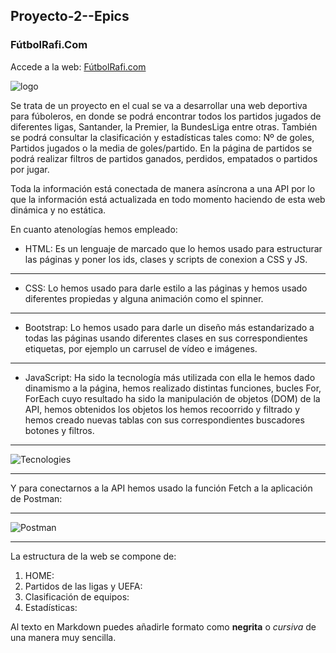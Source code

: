 ## Proyecto-2--Epics

### FútbolRafi.Com

Accede a la web: [FútbolRafi.com](https://futbolrafi.netlify.app/home)

<img src="Imagenes/FútbolRafi.jpg" alt="logo">

Se trata de un proyecto en el cual se va a desarrollar una web deportiva para fúboleros, en donde se podrá encontrar todos los partidos jugados de diferentes ligas, Santander, la Premier, la BundesLiga entre otras. También se podrá consultar la clasificación y estadísticas tales como: Nº de goles, Partidos jugados o la media de goles/partido.
En la página de partidos se podrá realizar filtros de partidos ganados, perdidos, empatados o partidos por jugar.

Toda la información está conectada de manera asíncrona a una API por lo que la información está actualizada en todo momento haciendo de esta web dinámica y no estática.

En cuanto atenologías hemos empleado: 

- HTML: Es un lenguaje de marcado que lo hemos usado para estructurar las páginas y poner los ids, clases y scripts de conexion a CSS y JS. 
***
- CSS: Lo hemos usado para darle estilo a las páginas y hemos usado diferentes propiedas y alguna animación como el spinner.
***
- Bootstrap: Lo hemos usado para darle un diseño más estandarizado a todas las páginas usando diferentes clases en sus correspondientes etiquetas, por ejemplo un carrusel de vídeo e imágenes.
***
- JavaScript: Ha sido la tecnología más utilizada con ella le hemos dado dinamismo a la página, hemos realizado distintas funciones, bucles For, ForEach cuyo resultado ha sido la manipulación de objetos (DOM) de la API, hemos obtenidos los objetos los hemos recoorrido y filtrado y hemos creado nuevas tablas con sus correspondientes buscadores botones y filtros.
---

![Tecnologies](https://user-images.githubusercontent.com/96442220/153618938-50bd2647-cb80-4386-b1c1-49b35960a3f0.jpg)

---

Y para conectarnos a la API hemos usado la función Fetch a la aplicación de Postman:

---

![Postman](https://user-images.githubusercontent.com/96442220/153619900-b7e046bc-6146-4175-ba61-23f6d37c7fed.png)

***

La estructura de la web se compone de:

1. HOME:
2. Partidos de las ligas y UEFA:
3. Clasificación de equipos:
4. Estadísticas:


Al texto en Markdown puedes añadirle formato como **negrita** o *cursiva* de una manera muy sencilla.
